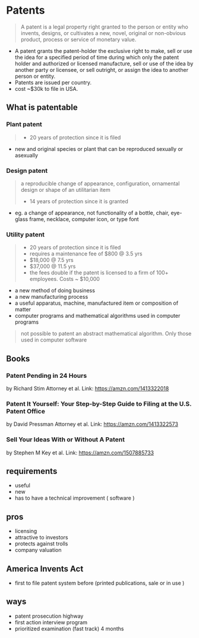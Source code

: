 # Patents
> A patent is a legal property right granted to the person or entity who invents, designs, or cultivates a new, novel, original or non-obvious product, process or service of monetary value.
 
- A patent grants the patent-holder the exclusive right to make, sell or use the idea for a specified period of time during which only the patent holder and authorized or licensed manufacture, sell or use of the idea by another party or licensee, or sell outright, or assign the idea to another person or entity.
- Patents are issued per country.
- cost ~$30k to file in USA.

## What is patentable


### Plant patent
> - 20 years of protection since it is filed

- new and original species or plant that can be reproduced sexually or asexually

### Design patent
> a reproducible change of appearance, configuration, ornamental design or shape of an utilitarian item
> - 14 years of protection since it is granted

- eg. a change of appearance, not functionality of a bottle, chair, eye-glass frame, necklace, computer icon, or type font


### Utility patent
> - 20 years of protection since it is filed
> - requires a maintenance fee of $800 @ 3.5 yrs
> - $18,000 @ 7.5 yrs
> - $37,000 @ 11.5 yrs
> - the fees double if the patent is licensed to a firm of 100+ employees.
> Costs ~ $10,000

- a new method of doing business
- a new manufacturing process
- a useful apparatus, machine, manufactured item or composition of matter 
- computer programs and mathematical algorithms used in computer programs 

> not possible to patent an abstract mathematical algorithm. Only those used in computer software

## Books

### Patent Pending in 24 Hours 
by Richard Stim Attorney et al. 
Link: https://amzn.com/1413322018

### Patent It Yourself: Your Step-by-Step Guide to Filing at the U.S. Patent Office 
by David Pressman Attorney et al. 
Link: https://amzn.com/1413322573

### Sell Your Ideas With or Without A Patent 
by Stephen M Key et al. 
Link: https://amzn.com/1507885733

## requirements
- useful
- new
- has to have a technical improvement ( software )

## pros
- licensing
- attractive to investors
- protects against trolls
- company valuation


## America Invents Act
- first to file patent system before (printed publications, sale or in use ) 

## ways
- patent prosecution highway
- first action interview program
- prioritized examination (fast track) 4 months
